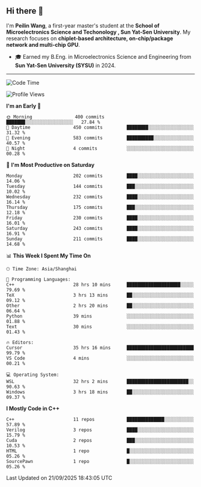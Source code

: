 ## Hi there 👋

I'm **Peilin Wang**, a first-year master's student at the **School of Microelectronics Science and Techonology , Sun Yat-Sen University**. My research focuses on **chiplet-based architecture, on-chip/package network and multi-chip GPU**.

- 🎓 Earned my B.Eng. in Microelectronics Science and Engineering from **Sun Yat-Sen University (SYSU)** in 2024.

---

<!--START_SECTION:waka-->
![Code Time](http://img.shields.io/badge/Code%20Time-196%20hrs%208%20mins-blue)

![Profile Views](http://img.shields.io/badge/Profile%20Views-27-blue)

**I'm an Early 🐤** 

```text
🌞 Morning                400 commits         ███████░░░░░░░░░░░░░░░░░░   27.84 % 
🌆 Daytime                450 commits         ████████░░░░░░░░░░░░░░░░░   31.32 % 
🌃 Evening                583 commits         ██████████░░░░░░░░░░░░░░░   40.57 % 
🌙 Night                  4 commits           ░░░░░░░░░░░░░░░░░░░░░░░░░   00.28 % 
```
📅 **I'm Most Productive on Saturday** 

```text
Monday                   202 commits         ████░░░░░░░░░░░░░░░░░░░░░   14.06 % 
Tuesday                  144 commits         ███░░░░░░░░░░░░░░░░░░░░░░   10.02 % 
Wednesday                232 commits         ████░░░░░░░░░░░░░░░░░░░░░   16.14 % 
Thursday                 175 commits         ███░░░░░░░░░░░░░░░░░░░░░░   12.18 % 
Friday                   230 commits         ████░░░░░░░░░░░░░░░░░░░░░   16.01 % 
Saturday                 243 commits         ████░░░░░░░░░░░░░░░░░░░░░   16.91 % 
Sunday                   211 commits         ████░░░░░░░░░░░░░░░░░░░░░   14.68 % 
```


📊 **This Week I Spent My Time On** 

```text
🕑︎ Time Zone: Asia/Shanghai

💬 Programming Languages: 
C++                      28 hrs 10 mins      ████████████████████░░░░░   79.69 % 
TeX                      3 hrs 13 mins       ██░░░░░░░░░░░░░░░░░░░░░░░   09.12 % 
Other                    2 hrs 20 mins       ██░░░░░░░░░░░░░░░░░░░░░░░   06.64 % 
Python                   39 mins             ░░░░░░░░░░░░░░░░░░░░░░░░░   01.88 % 
Text                     30 mins             ░░░░░░░░░░░░░░░░░░░░░░░░░   01.43 % 

🔥 Editors: 
Cursor                   35 hrs 16 mins      █████████████████████████   99.79 % 
VS Code                  4 mins              ░░░░░░░░░░░░░░░░░░░░░░░░░   00.21 % 

💻 Operating System: 
WSL                      32 hrs 2 mins       ███████████████████████░░   90.63 % 
Windows                  3 hrs 18 mins       ██░░░░░░░░░░░░░░░░░░░░░░░   09.37 % 
```

**I Mostly Code in C++** 

```text
C++                      11 repos            ██████████████░░░░░░░░░░░   57.89 % 
Verilog                  3 repos             ████░░░░░░░░░░░░░░░░░░░░░   15.79 % 
Cuda                     2 repos             ███░░░░░░░░░░░░░░░░░░░░░░   10.53 % 
HTML                     1 repo              █░░░░░░░░░░░░░░░░░░░░░░░░   05.26 % 
SourcePawn               1 repo              █░░░░░░░░░░░░░░░░░░░░░░░░   05.26 % 
```




 Last Updated on 21/09/2025 18:43:05 UTC
<!--END_SECTION:waka-->
